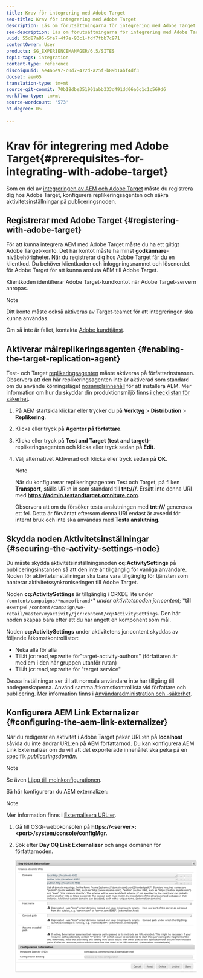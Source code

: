 ```yaml
---
title: Krav för integrering med Adobe Target
seo-title: Krav för integrering med Adobe Target
description: Läs om förutsättningarna för integrering med Adobe Target.
seo-description: Läs om förutsättningarna för integrering med Adobe Target.
uuid: 55d87a96-5fe7-4f7e-93c1-fdf7fbb7c971
contentOwner: User
products: SG_EXPERIENCEMANAGER/6.5/SITES
topic-tags: integration
content-type: reference
discoiquuid: ae4a6e97-c0d7-472d-a25f-b89b1abf4df3
docset: aem65
translation-type: tm+mt
source-git-commit: 70b18dbe351901abb333d491dd06a6c1c1c569d6
workflow-type: tm+mt
source-wordcount: '573'
ht-degree: 0%

---
```



# Krav för integrering med Adobe Target{#prerequisites-for-integrating-with-adobe-target}

Som en del av [integreringen av AEM och Adobe Target](/help/sites-administering/target.md) måste du registrera dig hos Adobe Target, konfigurera replikeringsagenten och säkra aktivitetsinställningar på publiceringsnoden.

## Registrerar med Adobe Target {#registering-with-adobe-target}

För att kunna integrera AEM med Adobe Target måste du ha ett giltigt Adobe Target-konto. Det här kontot måste ha minst **godkännare**-nivåbehörigheter. När du registrerar dig hos Adobe Target får du en klientkod. Du behöver klientkoden och inloggningsnamnet och lösenordet för Adobe Target för att kunna ansluta AEM till Adobe Target.

Klientkoden identifierar Adobe Target-kundkontot när Adobe Target-servern anropas.

>[!NOTE]
>
>Ditt konto måste också aktiveras av Target-teamet för att integreringen ska kunna användas.
>
>Om så inte är fallet, kontakta [Adobe kundtjänst](https://docs.adobe.com/content/help/en/target/using/cmp-resources-and-contact-information.html).

## Aktiverar målreplikeringsagenten {#enabling-the-target-replication-agent}

Test- och Target [replikeringsagenten](/help/sites-deploying/replication.md) måste aktiveras på författarinstansen. Observera att den här replikeringsagenten inte är aktiverad som standard om du använde körningsläget [nosamplsinnehåll](/help/sites-deploying/configure-runmodes.md#using-samplecontent-and-nosamplecontent) för att installera AEM. Mer information om hur du skyddar din produktionsmiljö finns i [checklistan för säkerhet](/help/sites-administering/security-checklist.md).

1. På AEM startsida klickar eller trycker du på **Verktyg** > **Distribution** > **Replikering**.
1. Klicka eller tryck på **Agenter på författare**.
1. Klicka eller tryck på **Test and Target (test and target)**-replikeringsagenten och klicka eller tryck sedan på **Edit**.
1. Välj alternativet Aktiverad och klicka eller tryck sedan på **OK**.

   >[!NOTE]
   >
   >När du konfigurerar replikeringsagenten Test och Target, på fliken **Transport**, ställs URI:n in som standard till **tnt:///**. Ersätt inte denna URI med **https://admin.testandtarget.omniture.com**.
   >
   >Observera att om du försöker testa anslutningen med **tnt:///** genereras ett fel. Detta är förväntat eftersom denna URI endast är avsedd för internt bruk och inte ska användas med **Testa anslutning**.

## Skydda noden Aktivitetsinställningar {#securing-the-activity-settings-node}

Du måste skydda aktivitetsinställningsnoden **cq:ActivitySettings** på publiceringsinstansen så att den inte är tillgänglig för vanliga användare. Noden för aktivitetsinställningar ska bara vara tillgänglig för tjänsten som hanterar aktivitetssynkroniseringen till Adobe Target.

Noden **cq:ActivitySettings** är tillgänglig i CRXDE lite under `/content/campaigns/*nameofbrand*`* *under aktivitetsnoden jcr:content;* *till exempel `/content/campaign/we-retail/master/myactivity/jcr:content/cq:ActivitySettings`. Den här noden skapas bara efter att du har angett en komponent som mål.

Noden **cq:ActivitySettings** under aktivitetens jcr:content skyddas av följande åtkomstkontrollistor:

* Neka alla för alla
* Tillåt jcr:read,rep:write för&quot;target-activity-authors&quot; (författaren är medlem i den här gruppen utanför rutan)
* Tillåt jcr:read,rep:write för &quot;target service&quot;

Dessa inställningar ser till att normala användare inte har tillgång till nodegenskaperna. Använd samma åtkomstkontrollista vid författare och publicering. Mer information finns i [Användaradministration och -säkerhet](/help/sites-administering/security.md).

## Konfigurera AEM Link Externalizer {#configuring-the-aem-link-externalizer}

När du redigerar en aktivitet i Adobe Target pekar URL:en på **localhost** såvida du inte ändrar URL:en på AEM författarnod. Du kan konfigurera AEM Link Externalizer om du vill att det exporterade innehållet ska peka på en specifik *publiceringsdomän*.

>[!NOTE]
>
>Se även [Lägg till molnkonfigurationen](/help/sites-administering/experience-fragments-target.md#add-the-cloud-configuration).

Så här konfigurerar du AEM externalizer:

>[!NOTE]
>
>Mer information finns i [Externalisera URL:er](/help/sites-developing/externalizer.md).

1. Gå till OSGi-webbkonsolen på **https://&lt;server>:&lt;port>/system/console/configMgr.**
1. Sök efter **Day CQ Link Externalizer** och ange domänen för författarnoden.

   ![chlimage_1-120](assets/aem-externalizer-01.png)

